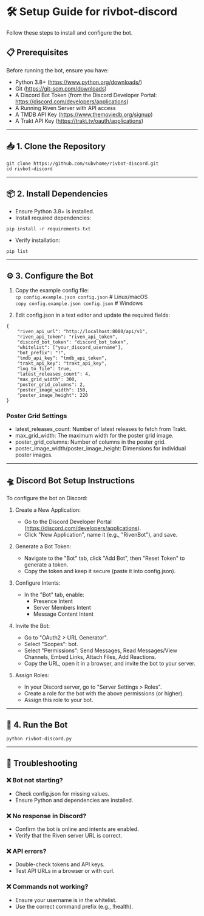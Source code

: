 # 🛠 Setup Guide for rivbot-discord  

Follow these steps to install and configure the bot.  

## 📋 Prerequisites  

Before running the bot, ensure you have:  

- Python 3.8+ (https://www.python.org/downloads/)  
- Git (https://git-scm.com/downloads)  
- A Discord Bot Token (from the Discord Developer Portal: https://discord.com/developers/applications)  
- A Running Riven Server with API access  
- A TMDB API Key (https://www.themoviedb.org/signup)  
- A Trakt API Key (https://trakt.tv/oauth/applications)  

---

## 📥 1. Clone the Repository  

```
git clone https://github.com/subvhome/rivbot-discord.git  
cd rivbot-discord  
```

---

## 📦 2. Install Dependencies  

- Ensure Python 3.8+ is installed.  
- Install required dependencies:  

```
pip install -r requirements.txt  
```

- Verify installation:  

```
pip list  
```

---

## ⚙️ 3. Configure the Bot  

1. Copy the example config file:  
   `cp config.example.json config.json`  # Linux/macOS  
   `copy config.example.json config.json` # Windows 

2. Edit config.json in a text editor and update the required fields:  

```
{
    "riven_api_url": "http://localhost:8080/api/v1",
    "riven_api_token": "riven_api_token",
    "discord_bot_token": "discord_bot_token",
    "whitelist": ["your_discord_username"],
    "bot_prefix": "!",
    "tmdb_api_key": "tmdb_api_token",
    "trakt_api_key": "trakt_api_key",
    "log_to_file": true,
    "latest_releases_count": 4,
    "max_grid_width": 300,
    "poster_grid_columns": 2,
    "poster_image_width": 150,
    "poster_image_height": 220
}
```

### Poster Grid Settings  
- latest_releases_count: Number of latest releases to fetch from Trakt.  
- max_grid_width: The maximum width for the poster grid image.  
- poster_grid_columns: Number of columns in the poster grid.  
- poster_image_width/poster_image_height: Dimensions for individual poster images.  

---

## 🛸 Discord Bot Setup Instructions  

To configure the bot on Discord:  

1. Create a New Application:  
   - Go to the Discord Developer Portal (https://discord.com/developers/applications).  
   - Click "New Application", name it (e.g., "RivenBot"), and save.  

2. Generate a Bot Token:  
   - Navigate to the "Bot" tab, click "Add Bot", then "Reset Token" to generate a token.  
   - Copy the token and keep it secure (paste it into config.json).  

3. Configure Intents:  
   - In the "Bot" tab, enable:  
     - Presence Intent  
     - Server Members Intent  
     - Message Content Intent  

4. Invite the Bot:  
   - Go to "OAuth2 > URL Generator".  
   - Select "Scopes": bot.  
   - Select "Permissions": Send Messages, Read Messages/View Channels, Embed Links, Attach Files, Add Reactions.  
   - Copy the URL, open it in a browser, and invite the bot to your server.  

5. Assign Roles:  
   - In your Discord server, go to "Server Settings > Roles".  
   - Create a role for the bot with the above permissions (or higher).  
   - Assign this role to your bot.  

---

## 🚀 4. Run the Bot  

```
python rivbot-discord.py  
```

---

## 🔧 Troubleshooting  

### ❌ Bot not starting?  
- Check config.json for missing values.  
- Ensure Python and dependencies are installed.  

### ❌ No response in Discord?  
- Confirm the bot is online and intents are enabled.  
- Verify that the Riven server URL is correct.  

### ❌ API errors?  
- Double-check tokens and API keys.  
- Test API URLs in a browser or with curl.  

### ❌ Commands not working?  
- Ensure your username is in the whitelist.  
- Use the correct command prefix (e.g., !health).  
